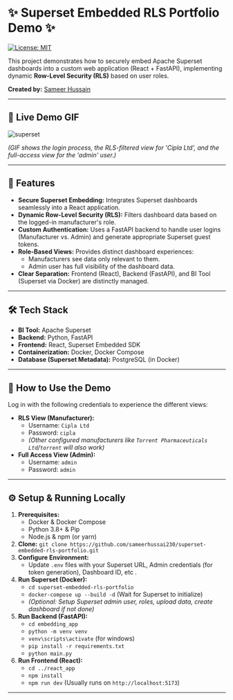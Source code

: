# ✨ Superset Embedded RLS Portfolio Demo ✨

[![License: MIT](https://img.shields.io/badge/License-MIT-yellow.svg)](https://opensource.org/licenses/MIT)

This project demonstrates how to securely embed Apache Superset dashboards into a custom web application (React + FastAPI), implementing dynamic **Row-Level Security (RLS)** based on user roles.

**Created by:** [Sameer Hussain](https://www.linkedin.com/in/hussainsameer/)

---

## 🚀 Live Demo GIF

![superset](https://github.com/user-attachments/assets/0abd3412-bd8c-40d3-8fd4-984bb7212e17)


*(GIF shows the login process, the RLS-filtered view for 'Cipla Ltd', and the full-access view for the 'admin' user.)*

---

## 🌟 Features

*   **Secure Superset Embedding:** Integrates Superset dashboards seamlessly into a React application.
*   **Dynamic Row-Level Security (RLS):** Filters dashboard data based on the logged-in manufacturer's role.
*   **Custom Authentication:** Uses a FastAPI backend to handle user logins (Manufacturer vs. Admin) and generate appropriate Superset guest tokens.
*   **Role-Based Views:** Provides distinct dashboard experiences:
    *   Manufacturers see data only relevant to them.
    *   Admin user has full visibility of the dashboard data.
*   **Clear Separation:** Frontend (React), Backend (FastAPI), and BI Tool (Superset via Docker) are distinctly managed.

---

## 🛠️ Tech Stack

*   **BI Tool:** Apache Superset
*   **Backend:** Python, FastAPI
*   **Frontend:** React, Superset Embedded SDK
*   **Containerization:** Docker, Docker Compose
*   **Database (Superset Metadata):** PostgreSQL (in Docker)

---

## 🔑 How to Use the Demo

Log in with the following credentials to experience the different views:

*   **RLS View (Manufacturer):**
    *   Username: `Cipla Ltd`
    *   Password: `cipla`
    *   *(Other configured manufacturers like `Torrent Pharmaceuticals Ltd`/`torrent` will also work)*
*   **Full Access View (Admin):**
    *   Username: `admin`
    *   Password: `admin`

---

## ⚙️ Setup & Running Locally

1.  **Prerequisites:**
    *   Docker & Docker Compose
    *   Python 3.8+ & Pip
    *   Node.js & npm (or yarn)
2.  **Clone:** `git clone https://github.com/sameerhussai230/superset-embedded-rls-portfolio.git`
3.  **Configure Environment:**
    *   Update `.env` files with your Superset URL, Admin credentials (for token generation), Dashboard ID, etc .
4.  **Run Superset (Docker):**
    *   `cd superset-embedded-rls-portfolio`
    *   `docker-compose up --build -d` (Wait for Superset to initialize)
    *   *(Optional: Setup Superset admin user, roles, upload data, create dashboard if not done)*
5.  **Run Backend (FastAPI):**
    *   `cd embedding_app`
    *   `python -m venv venv`
    *   `venv\scripts\activate` (for windows)
    *   `pip install -r requirements.txt`
    *   `python main.py`
6.  **Run Frontend (React):**
    *   `cd ../react_app`
    *   `npm install`
    *   `npm run dev` (Usually runs on `http://localhost:5173`)

---

